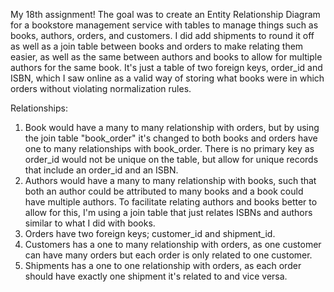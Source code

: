 My 18th assignment! The goal was to create an Entity Relationship Diagram for a bookstore management service with tables to manage things such as books, authors, orders, and customers. I did add shipments to round it off as well as a join table between books and orders to make relating them easier, as well as the same between authors and books to allow for multiple authors for the same book. It's just a table of two foreign keys, order_id and ISBN, which I saw online as a valid way of storing what books were in which orders without violating normalization rules. 

Relationships:  
1. Book would have a many to many relationship with orders, but by using the join table "book_order" it's changed to both books and orders have one to many relationships with book_order. There is no primary key as order_id would not be unique on the table, but allow for unique records that include an order_id and an ISBN.  
2. Authors would have a many to many relationship with books, such that both an author could be attributed to many books and a book could have multiple authors. To facilitate relating authors and books better to allow for this, I'm using a join table that just relates ISBNs and authors similar to what I did with books.  
3. Orders have two foreign keys; customer_id and shipment_id.  
4. Customers has a one to many relationship with orders, as one customer can have many orders but each order is only related to one customer.  
5. Shipments has a one to one relationship with orders, as each order should have exactly one shipment it's related to and vice versa. 